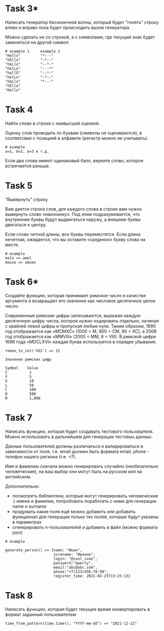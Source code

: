 
# Task 3*

Написать генератор бесконечной волны, который будет "гонять" строку влево и
вправо пока будет происходить вызов генератора.

Можно сделать не со строкой, а с символами, где текущий знак будет заменяться на
другой символ

```
# example 1     example 2
"Hello"         "*---"
"hEllo"         "-*--"
"heLlo"         "--*-" 
"helLo"         "---*"
"hellO"         "--*-"
"helLo"         "-*--"
"heLlo"         "*---"
"hEllo"
"Hello"
```

# Task 4

Найти слово в строке с наивысшей оценкой.

Оценку слов проводить по буквам (символы не оцениваются), в соответсвии с
позицией в алфавите (регистр можно не учитывать):

```
# example
а=1, б=2, в=3 и т.д.
```

Если два слова имеют одинаковый балл, верните слово, которое встречается раньше.

# Task 5

"Вывернуть" строку

Вам дается строка слов, для каждого слова в строке вам нужно вывернуть слово
«наизнанку». Под этим подразумевается, что внутренние буквы будут выдвигаться
наружу, а внешние буквы двигаться к центру.

Если слово четной длины, все буквы переместятся. Если длина нечетная, ожидается,
что вы оставите «среднюю» букву слова на месте.

```
# example
male => amel
mouse => omues
```

# Task 6*

Создайте функцию, которая принимает римское число в качестве аргумента и
возвращает его значение как числовое десятичное целое число.

Современные римские цифры записываются, выражая каждую десятичную цифру числа,
которое нужно кодировать отдельно, начиная с крайней левой цифры и пропуская
любые нули. Таким образом, 1990 год отображается как «MCMXC» (1000 = M, 900 =
CM, 90 = XC), а 2008 год отображается как «MMVIII» (2000 = MM, 8 = VIII). В
римской цифре 1666 года «MDCLXVI» каждая буква используется в порядке убывания.

```
roman_to_int('XXI') => 21

Значения римских цифр

Symbol    Value
I          1
V          5
X          10
L          50
C          100
D          500
M          1,000
```

# Task 7

Написать функцию, которая будет создавать тестового пользователя. Можно
использовать в дальнейшем для генерации тестовых данных.

Данные пользователей должны различаться и валидироваться в зависимости от поля,
т.е. email должен быть формата email, phone - телефон нашего региона (т.е. +7).

Имя и фамилию сначала можно генерировать случайно (необязательно человеческие),
на ваш выбор они могут быть на русском или на английском.

Дополнительно:

* посмотреть библиотеки, которые могут генерировать человеческие :) имена и
  фамилии, попробовать поработать с ними для генерации name и surname
* продумать какие поля ещё можно добавить или добавить функционал для генерации
  только тех полей, которые будут указаны в параметрах
* сгенерировать n-пользователей и добавить в файл (можно формата json)

```
# example

generate_person() => {name: "Иван", 
                      surename: "Иванов", 
                      login: "@cool_ivan",
                      password:"qwerty", 
                      email:"abc@abc.com",
                      phone:"+7(123)456-78-99",
                      register_time: 2021-02-25T13:25:13}
```

# Task 8

Написать функцию, которая будет текущее время конвертировать в формат заданный
пользователем

```
time_from_pattern(time.time(), "YYYY-mm-dd") => "2021-12-22"
```

